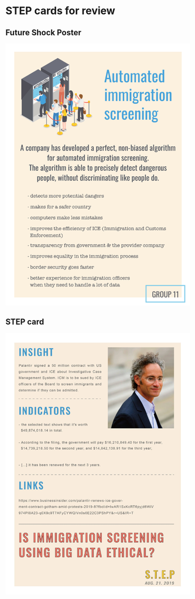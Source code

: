 # STEP cards for review
## Future Shock Poster
![Image of future shock poster](A4.jpg)

## STEP card
![Image of STEP card](STEP.jpg)
